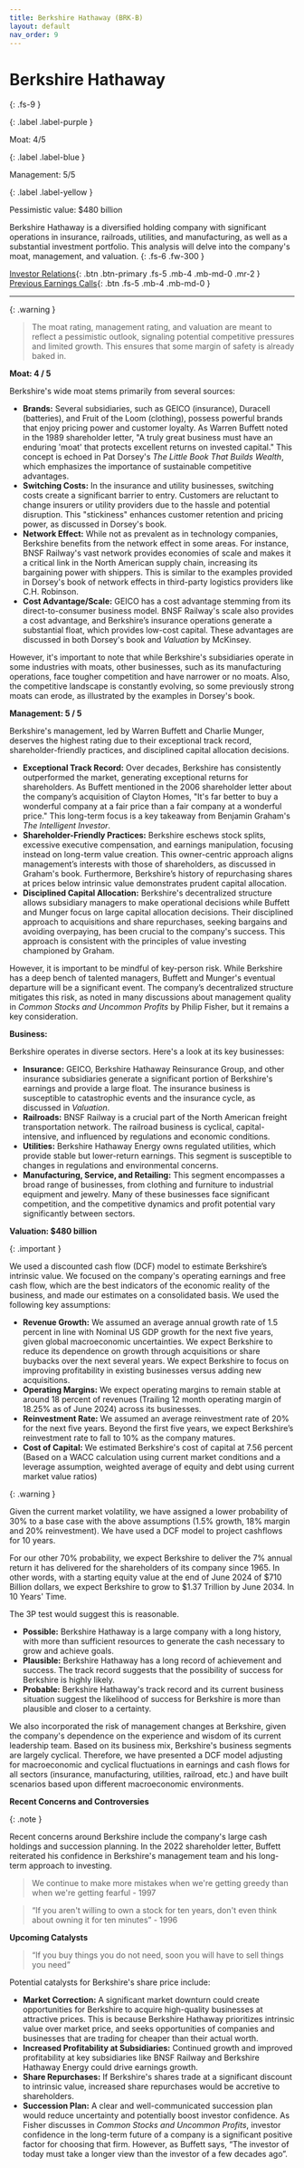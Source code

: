 ```yaml
---
title: Berkshire Hathaway (BRK-B)
layout: default
nav_order: 9
---
```


# Berkshire Hathaway
{: .fs-9 }

{: .label .label-purple }

Moat: 4/5

{: .label .label-blue }

Management: 5/5

{: .label .label-yellow }

Pessimistic value: $480 billion

Berkshire Hathaway is a diversified holding company with significant operations in insurance, railroads, utilities, and manufacturing, as well as a substantial investment portfolio.  This analysis will delve into the company's moat, management, and valuation.
{: .fs-6 .fw-300 }

[Investor Relations](https://www.google.com/search?q=BRK-B+investor+relations){: .btn .btn-primary .fs-5 .mb-4 .mb-md-0 .mr-2 }
[Previous Earnings Calls](https://discountingcashflows.com/company/BRK-B/transcripts/){: .btn .fs-5 .mb-4 .mb-md-0 }

---

{: .warning } 
>The moat rating, management rating, and valuation are meant to reflect a pessimistic outlook, signaling potential competitive pressures and limited growth. This ensures that some margin of safety is already baked in.


**Moat: 4 / 5**

Berkshire's wide moat stems primarily from several sources:

* **Brands:** Several subsidiaries, such as GEICO (insurance), Duracell (batteries), and Fruit of the Loom (clothing), possess powerful brands that enjoy pricing power and customer loyalty.  As Warren Buffett noted in the 1989 shareholder letter, "A truly great business must have an enduring 'moat' that protects excellent returns on invested capital." This concept is echoed in Pat Dorsey's *The Little Book That Builds Wealth*, which emphasizes the importance of sustainable competitive advantages.
* **Switching Costs:**  In the insurance and utility businesses, switching costs create a significant barrier to entry. Customers are reluctant to change insurers or utility providers due to the hassle and potential disruption.  This "stickiness" enhances customer retention and pricing power, as discussed in Dorsey's book.
* **Network Effect:** While not as prevalent as in technology companies, Berkshire benefits from the network effect in some areas.  For instance, BNSF Railway's vast network provides economies of scale and makes it a critical link in the North American supply chain, increasing its bargaining power with shippers.  This is similar to the examples provided in Dorsey's book of network effects in third-party logistics providers like C.H. Robinson.
* **Cost Advantage/Scale:**  GEICO has a cost advantage stemming from its direct-to-consumer business model.  BNSF Railway's scale also provides a cost advantage, and Berkshire’s insurance operations generate a substantial float, which provides low-cost capital.  These advantages are discussed in both Dorsey's book and *Valuation* by McKinsey.

However, it's important to note that while Berkshire's subsidiaries operate in some industries with moats, other businesses, such as its manufacturing operations, face tougher competition and have narrower or no moats.  Also, the competitive landscape is constantly evolving, so some previously strong moats can erode, as illustrated by the examples in Dorsey's book.


**Management: 5 / 5**

Berkshire's management, led by Warren Buffett and Charlie Munger, deserves the highest rating due to their exceptional track record, shareholder-friendly practices, and disciplined capital allocation decisions.

* **Exceptional Track Record:** Over decades, Berkshire has consistently outperformed the market, generating exceptional returns for shareholders. As Buffett mentioned in the 2006 shareholder letter about the company’s acquisition of Clayton Homes,  "It's far better to buy a wonderful company at a fair price than a fair company at a wonderful price."  This long-term focus is a key takeaway from Benjamin Graham's *The Intelligent Investor*.
* **Shareholder-Friendly Practices:** Berkshire eschews stock splits, excessive executive compensation, and earnings manipulation, focusing instead on long-term value creation.  This owner-centric approach aligns management’s interests with those of shareholders, as discussed in Graham's book.  Furthermore, Berkshire’s history of repurchasing shares at prices below intrinsic value demonstrates prudent capital allocation.  
* **Disciplined Capital Allocation:** Berkshire's decentralized structure allows subsidiary managers to make operational decisions while Buffett and Munger focus on large capital allocation decisions. Their disciplined approach to acquisitions and share repurchases, seeking bargains and avoiding overpaying, has been crucial to the company's success. This approach is consistent with the principles of value investing championed by Graham.

However, it is important to be mindful of key-person risk.  While Berkshire has a deep bench of talented managers, Buffett and Munger's eventual departure will be a significant event.  The company’s decentralized structure mitigates this risk, as noted in many discussions about management quality in  *Common Stocks and Uncommon Profits* by Philip Fisher, but it remains a key consideration.


**Business:**

Berkshire operates in diverse sectors.  Here's a look at its key businesses:

* **Insurance:**  GEICO, Berkshire Hathaway Reinsurance Group, and other insurance subsidiaries generate a significant portion of Berkshire's earnings and provide a large float.  The insurance business is susceptible to catastrophic events and the insurance cycle, as discussed in *Valuation*.  
* **Railroads:** BNSF Railway is a crucial part of the North American freight transportation network.  The railroad business is cyclical, capital-intensive, and influenced by regulations and economic conditions.
* **Utilities:** Berkshire Hathaway Energy owns regulated utilities, which provide stable but lower-return earnings. This segment is susceptible to changes in regulations and environmental concerns.
* **Manufacturing, Service, and Retailing:**  This segment encompasses a broad range of businesses, from clothing and furniture to industrial equipment and jewelry.  Many of these businesses face significant competition, and the competitive dynamics and profit potential vary significantly between sectors.

**Valuation: $480 billion**

{: .important }

We used a discounted cash flow (DCF) model to estimate Berkshire’s intrinsic value.  We focused on the company's operating earnings and free cash flow, which are the best indicators of the economic reality of the business, and made our estimates on a consolidated basis.  We used the following key assumptions:

* **Revenue Growth:** We assumed an average annual growth rate of 1.5 percent in line with Nominal US GDP growth for the next five years, given global macroeconomic uncertainties.  We expect Berkshire to reduce its dependence on growth through acquisitions or share buybacks over the next several years. We expect Berkshire to focus on improving profitability in existing businesses versus adding new acquisitions.
* **Operating Margins:** We expect operating margins to remain stable at around 18 percent of revenues (Trailing 12 month operating margin of 18.25% as of June 2024) across its businesses.  
* **Reinvestment Rate:** We assumed an average reinvestment rate of 20% for the next five years. Beyond the first five years, we expect Berkshire’s reinvestment rate to fall to 10% as the company matures.
* **Cost of Capital:** We estimated Berkshire's cost of capital at 7.56 percent (Based on a WACC calculation using current market conditions and a leverage assumption, weighted average of equity and debt using current market value ratios)

{: .warning }

Given the current market volatility, we have assigned a lower probability of 30% to a base case with the above assumptions (1.5% growth, 18% margin and 20% reinvestment).  We have used a DCF model to project cashflows for 10 years.

For our other 70% probability, we expect Berkshire to deliver the 7% annual return it has delivered for the shareholders of its company since 1965. In other words, with a starting equity value at the end of June 2024 of $710 Billion dollars, we expect Berkshire to grow to $1.37 Trillion by June 2034. In 10 Years' Time.

The 3P test would suggest this is reasonable.
* **Possible:**  Berkshire Hathaway is a large company with a long history, with more than sufficient resources to generate the cash necessary to grow and achieve goals.
* **Plausible:** Berkshire Hathaway has a long record of achievement and success. The track record suggests that the possibility of success for Berkshire is highly likely.
* **Probable:** Berkshire Hathaway's track record and its current business situation suggest the likelihood of success for Berkshire is more than plausible and closer to a certainty.

We also incorporated the risk of management changes at Berkshire, given the company's dependence on the experience and wisdom of its current leadership team.
Based on its business mix, Berkshire's business segments are largely cyclical. Therefore, we have presented a DCF model adjusting for macroeconomic and cyclical fluctuations in earnings and cash flows for all sectors (insurance, manufacturing, utilities, railroad, etc.) and have built scenarios based upon different macroeconomic environments.


**Recent Concerns and Controversies**

{: .note }

Recent concerns around Berkshire include the company's large cash holdings and succession planning.  In the 2022 shareholder letter, Buffett reiterated his confidence in Berkshire's management team and his long-term approach to investing.

> We continue to make more mistakes when we're getting greedy than when we're getting fearful - 1997 

> “If you aren't willing to own a stock for ten years, don't even think about owning it for ten minutes” - 1996


**Upcoming Catalysts**

> “If you buy things you do not need, soon you will have to sell things you need”

Potential catalysts for Berkshire's share price include:

* **Market Correction:**  A significant market downturn could create opportunities for Berkshire to acquire high-quality businesses at attractive prices. This is because Berkshire Hathaway prioritizes intrinsic value over market price, and seeks opportunities of companies and businesses that are trading for cheaper than their actual worth.
* **Increased Profitability at Subsidiaries:** Continued growth and improved profitability at key subsidiaries like BNSF Railway and Berkshire Hathaway Energy could drive earnings growth.
* **Share Repurchases:** If Berkshire's shares trade at a significant discount to intrinsic value, increased share repurchases would be accretive to shareholders.
* **Succession Plan:** A clear and well-communicated succession plan would reduce uncertainty and potentially boost investor confidence. As Fisher discusses in *Common Stocks and Uncommon Profits*, investor confidence in the long-term future of a company is a significant positive factor for choosing that firm. However, as Buffett says,  “The investor of today must take a longer view than the investor of a few decades ago”.




